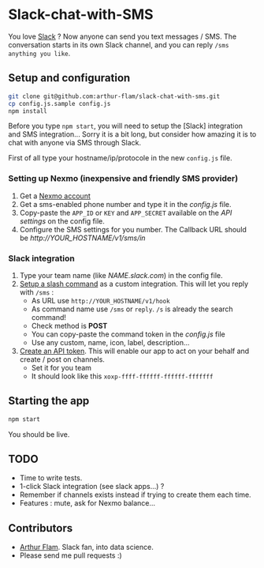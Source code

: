 # Slack-chat-with-SMS

You love [Slack](https://slack.com/) ?
Now anyone can send you text messages / SMS.
The conversation starts in its own Slack channel, and you can reply `/sms anything you like`.

## Setup and configuration

```bash
git clone git@github.com:arthur-flam/slack-chat-with-sms.git
cp config.js.sample config.js
npm install
```

Before you type `npm start`, you will need to setup the [Slack] integration and SMS integration...
Sorry it is a bit long, but consider how amazing it is to chat with anyone via SMS through Slack.

First of all type your hostname/ip/protocole in the new `config.js` file.

### Setting up Nexmo (inexpensive and friendly SMS provider)
1. Get a [Nexmo account](https://nexmo.com)
2. Get a sms-enabled phone number and type it in the *config.js* file.
3. Copy-paste the `APP_ID` or `KEY` and `APP_SECRET` available on the *API settings* on the config file.
5. Configure the SMS settings for you number. The Callback URL should be *http://YOUR_HOSTNAME/v1/sms/in*

### Slack integration
1. Type your team name (like *NAME.slack.com*) in the config file.
1. [Setup a slash command](https://lookies.slack.com/apps/manage/custom-integrations) as a custom integration. This will let you reply with `/sms` :
     * As URL use `http://YOUR_HOSTNAME/v1/hook`
     * As command name use `/sms` or `reply`. `/s` is already the search command!
	 * Check method is **POST**
	 * You can copy-paste the command token in the *config.js* file
	 * Use any custom, name, icon, label, description...
2. [Create an API token](https://api.slack.com/web). This will enable our app to act on your behalf and create / post on channels.
     * Set it for you team
     * It should look like this `xoxp-ffff-ffffff-ffffff-fffffff`

## Starting the app
```bash
npm start
```
You should be live.

## TODO
- Time to write tests.
- 1-click Slack integration (see slack apps...) ?
- Remember if channels exists instead if trying to create them each time.
- Features : mute, ask for Nexmo balance...

## Contributors
- [Arthur Flam](https://twitter.com/ArthurFlam). Slack fan, into data science.
- Please send me pull requests :)
